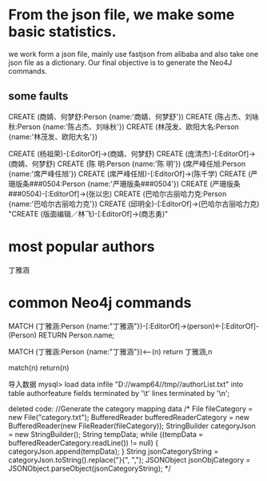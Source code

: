 # From the json file, we make some basic statistics.
we work form a json file, mainly use fastjson from alibaba and also take one json file as a dictionary. Our final objective is to generate the Neo4J commands.

## some faults
CREATE (商婧、何梦舒:Person {name:'商婧、何梦舒'})
CREATE (陈占杰、刘咏秋:Person {name:'陈占杰、刘咏秋'})
CREATE (林茂发、欧阳大名:Person {name:'林茂发、欧阳大名'})

CREATE (杨祖荣)-[:EditorOf]->(商婧、何梦舒)
CREATE (庞清杰)-[:EditorOf]->(商婧、何梦舒)
CREATE (陈  明:Person {name:'陈  明'})
(席严峰任旭:Person {name:'席严峰任旭'})
CREATE (席严峰任旭)-[:EditorOf]->(陈千学)
CREATE (严珊版条###0504:Person {name:'严珊版条###0504'})
CREATE (严珊版条###0504)-[:EditorOf]->(张以忠)
CREATE (巴哈尔古丽哈力克:Person {name:'巴哈尔古丽哈力克'})
CREATE (邱明全)-[:EditorOf]->(巴哈尔古丽哈力克)
"CREATE (版面编辑／林飞)-[:EditorOf]->(商志勇)"

# most popular authors
丁雅涵

# common Neo4j commands
MATCH (丁雅涵:Person {name:"丁雅涵"})-[:EditorOf]->(person)<-[:EditorOf]-(Person)
RETURN Person.name;

MATCH (丁雅涵:Person {name:"丁雅涵"})<--(n)
return 丁雅涵,n

match(n)
return(n)

导入数据
mysql> load data infile "D://wamp64//tmp//authorList.txt" into table authorfeature fields terminated by '\t' lines terminated by '\n';


deleted code:
//Generate the category mapping data
/*
File fileCategory = new File("category.txt");
BufferedReader bufferedReaderCategory = new BufferedReader(new FileReader(fileCategory));
StringBuilder categoryJson = new StringBuilder();
String tempData;
while ((tempData = bufferedReaderCategory.readLine()) != null) {
    categoryJson.append(tempData);
}
String jsonCategoryString = categoryJson.toString().replace("}{", ",");
JSONObject jsonObjCategory = JSONObject.parseObject(jsonCategoryString);
*/